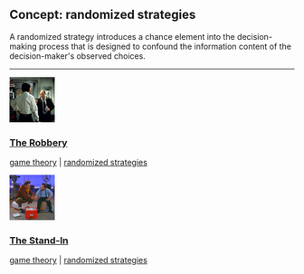 ## Concept: randomized strategies

A randomized strategy introduces a chance element into the decision-making process that is designed to confound the information content of the decision-maker's observed choices.

<hr>
<div class="clip-listing">
<img src="media/icons/robbery2.jpg" alt="The Robbery icon">

### [The Robbery](../clip/4/)

[game theory](/concept/game-theory/) | [randomized strategies](/concept/randomized-strategies/)
</div>

<div class="clip-listing">
<img src="media/icons/standin.jpg" alt="The Stand-In icon">

### [The Stand-In](../clip/101/)

[game theory](/concept/game-theory/) | [randomized strategies](/concept/randomized-strategies/)
</div>

